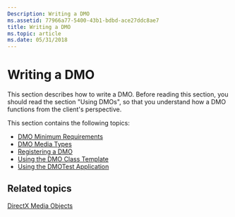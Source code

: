 ```yaml
---
Description: Writing a DMO
ms.assetid: 77966a77-5400-43b1-bdbd-ace27ddc8ae7
title: Writing a DMO
ms.topic: article
ms.date: 05/31/2018
---
```


# Writing a DMO

This section describes how to write a DMO. Before reading this section, you should read the section "Using DMOs", so that you understand how a DMO functions from the client's perspective.

This section contains the following topics:

-   [DMO Minimum Requirements](dmo-minimum-requirements.md)
-   [DMO Media Types](dmo-media-types.md)
-   [Registering a DMO](registering-a-dmo.md)
-   [Using the DMO Class Template](using-the-dmo-class-template.md)
-   [Using the DMOTest Application](using-the-dmotest-application.md)

## Related topics

<dl> <dt>

[DirectX Media Objects](directx-media-objects.md)
</dt> </dl>

 

 



